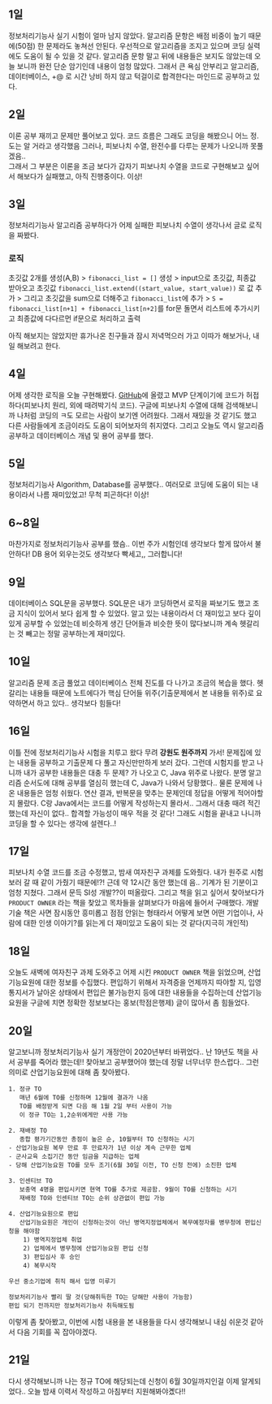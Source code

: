 ## 1일
정보처리기능사 실기 시험이 얼마 남지 않았다. 알고리즘 문항은 배점 비중이 높기 때문에(50점) 한 문제라도 놓쳐선 안된다. 우선적으로 알고리즘을 조지고 있으며 코딩 실력에도 도움이 될 수 있을 것 같다.
알고리즘 문항 말고 뒤에 내용들은 보지도 않았는데 오늘 보니까 완전 단순 암기인데 내용이 엄청 많았다. 그래서 큰 욕심 안부리고 알고리즘, 데이터베이스, +@ 로 시간 낭비 하지 않고 턱걸이로 합격한다는 마인드로 공부하고 있다.

## 2일
이론 공부 재끼고 문제만 풀어보고 있다. 코드 흐름은 그래도 코딩을 해봤으니 어느 정.도는 알 거라고 생각했음 그러나, 피보나치 수열, 완전수를 다루는 문제가 나오니까 못풀겠음..<br>
그래서 그 부분은 이론을 조금 보다가 갑자기 피보나치 수열을 코드로 구현해보고 싶어서 해보다가 실패했고, 아직 진행중이다. 이상!

## 3일
정보처리기능사 알고리즘 공부하다가 어제 실패한 피보나치 수열이 생각나서 글로 로직을 짜봤다.<br>

### 로직
초깃값 2개를 생성(A,B) > `fibonacci_list = []` 생성 > input으로 초깃값, 최종값 받아오고 초깃값 `fibonacci_list.extend((start_value, start_value))` 로 값 추가 > 그리고 초깃값을 sum으로 더해주고 `fibonacci_list`에 추가 > `S = fibonacci_list[n+1] + fibonacci_list[n+2]`를 for문 돌면서 리스트에 추가시키고 최종값에 다다르먼 if문으로 처리하고 출력<br>

아직 해보지는 않았지만 휴가나온 친구들과 잠시 저녁먹으러 가고 이따가 해보거나, 내일 해보려고 한다.

## 4일
어제 생각한 로직을 오늘 구현해봤다. [GitHub](https://github.com/indante/Fibonacci-Sequence)에 올렸고 MVP 단계이기에 코드가 허접하다(피보나치 원리, 외에 때려박기식 코드). 구글에 피보나치 수열에 대해 검색해보니까 나처럼 코딩의 ㅋ도 모르는 사람이 보기엔 어려웠다. 그래서 재밌을 것 같기도 했고 다른 사람들에게 조금이라도 도움이 되어보자의 취지였다. 그리고 오늘도 역시 알고리즘 공부하고 데이터베이스 개념 및 용어 공부를 했다.

## 5일
정보처리기능사 Algorithm, Database를 공부했다.. 여러모로 코딩에 도움이 되는 내용이라서 나름 재미있었고! 무척 피곤하다! 이상!

## 6~8일
마찬가지로 정보처리기능사 공부를 했슴.. 이번 주가 시험인데 생각보다 할게 많아서 불안하다! DB 용어 외우는것도 생각보다 빡세고,, 그러합니다!

## 9일
데이터베이스 SQL문을 공부했다. SQL문은 내가 코딩하면서 로직을 짜보기도 했고 조금 지식이 있어서 보다 쉽게 할 수 있었다. 알고 있는 내용이라서 더 재미있고 보다 깊이있게 공부할 수 있었는데 비슷하게 생긴 단어들과 비슷한 뜻이 많다보니까 계속 헷갈리는 것 빼고는 정말 공부하는게 재미있다.

## 10일
알고리즘 문제 조금 풀었고 데이터베이스 전체 진도를 다 나가고 조금의 복습을 했다. 헷갈리는 내용들 때문에 노트에다가 핵심 단어들 위주(기출문제에서 본 내용들 위주)로 요약하면서 하고 있다.. 생각보다 힘들다!

## 16일
이틀 전에 정보처리기능사 시험을 치루고 왔다 무려 <b>강원도 원주까지</b> 가서! 문제집에 있는 내용들 공부하고 기출문제 다 풀고 자신만만하게 보러 갔다. 그런데 시험지를 받고 나니까 내가 공부한 내용들은 대충 두 문제? 가 나오고 C, Java 위주로 나왔다. 분명 알고리즘 순서도에 대해 공부를 열심히 했는데 C, Java가 나와서 당황했다.. 물론 문제에 나온 내용들은 엄청 쉬웠다. 연산 결과, 반복문을 맞추는 문제인데 정답을 어떻게 적어야할 지 몰랐다. C랑 Java에서는 코드를 어떻게 작성하는지 몰라서.. 그래서 대충 때려 적긴 했는데 자신이 없다.. 합격할 가능성이 매우 적을 것 같다! 그래도 시험을 끝내고 나니까 코딩을 할 수 있다는 생각에 설렌다..!

## 17일
피보나치 수열 코드를 조금 수정했고, 밤새 여자친구 과제를 도와줬다. 내가 원주로 시험보러 갈 때 같이 가줬기 때문에!?! 근데 약 12시간 동안 했는데 음.. 기계가 된 기분이고 엄청 지쳤다. 그래서 문득 SI성 개발??이 떠올랐다. 그리고 책을 읽고 싶어서 찾아보다가 `PRODUCT OWNER` 라는 책을 찾았고 목차들을 살펴보다가 마음에 들어서 구매했다. 개발 기술 책은 사면 잠시동안 흥미롭고 점점 안읽는 형태라서 어떻게 보면 어떤 기업이나, 사람에 대한 인생 이야기?를 읽는게 더 재미있고 도움이 되는 것 같다(지극히 개인적)

## 18일
오늘도 새벽에 여자친구 과제 도와주고 어제 시킨 `PRODUCT OWNER` 책을 읽었으며, 산업기능요원에 대한 정보를 수집했다. 편입하기 위해서 자격증을 언제까지 따야할 지, 입영통지서가 날아온 상태에서 편입은 불가능한지 등에 대한 내용들을 수집하는데 산업기능요원을 구글에 치면 정확한 정보보다는 홍보(학점은행제) 글이 많아서 좀 힘들었다.

## 20일
알고보니까 정보처리기능사 실기 개정안이 2020년부터 바뀌었다.. 난 19년도 책을 사서 공부를 죽어라 했는데!! 찾아보고 공부했어야 했는데 정말 너무너무 한스럽다.. 그런 의미로 산업기능요원에 대해 좀 찾아봤다.

```
1. 정규 TO
   매년 6월에 TO를 신청하며 12월에 결과가 나옴
   TO를 배정받게 되면 다음 해 1월 2일 부터 사용이 가능
   이 정규 TO는 1,2순위에게만 사용 가능

2. 재배정 TO
   종합 평가기간동안 총점이 높은 순, 10월부터 TO 신청하는 시기
- 산업기능요원 복무 만료 후 만료자가 1년 이상 계속 근무한 업체
- 군사교육 소집기간 동안 임금을 지급하는 업체
- 당해 산업기능요원 TO를 모두 조기(6월 30일 이전, TO 신청 전에) 소진한 업체

3. 인센티브 TO
   보충역 4명을 편입시키면 현역 TO를 추가로 제공함. 9월이 TO를 신청하는 시기
   재배정 TO와 인센티브 TO는 순위 상관없이 편입 가능

4. 산업기능요원으로 편입
   산업기능요원은 개인이 신청하는것이 아닌 병역지정업체에서 복무예정자를 병무청에 편입신청을 해야함
	1) 병역지정업체 취업
	2) 업체에서 병무청에 산업기능요원 편입 신청
	3) 편입심사 후 승인
	4) 복무시작

우선 중소기업에 취직 해서 입영 미루기

정보처리기능사 빨리 딸 것(당해취득한 TO는 당해만 사용이 가능함)
편입 되기 전까지만 정보처리기능사 취득해도됨
```
이렇게 좀 찾아봤고, 이번에 시험 내용을 본 내용들을 다시 생각해보니 내심 쉬운것 같아서 다음 기회를 꼭 잡아야겠다.

## 21일
다시 생각해보니까 나는 정규 TO에 해당되는데 신청이 6월 30일까지인걸 이제 알게되었다.. 오늘 밤새 이력서 작성하고 아침부터 지원해봐야곘다!! 